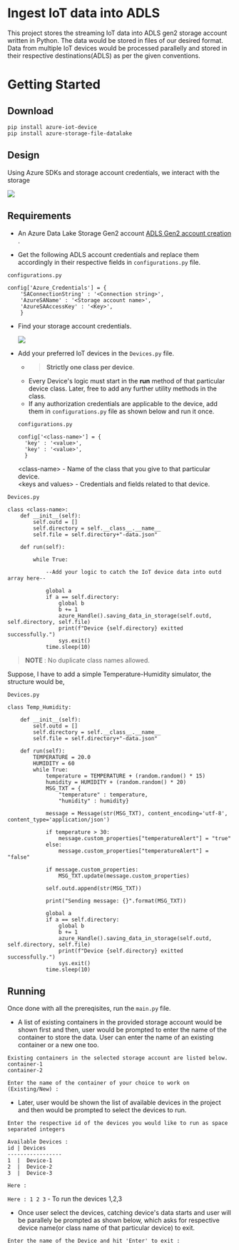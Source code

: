 # Ingest IoT data into ADLS

This project stores the streaming IoT data into ADLS gen2 storage account written in Python. The data would be stored in files of our desired format. Data from multiple IoT devices would be processed parallelly and stored in their respective destinations(ADLS) as per the given conventions.

# Getting Started


## Download

```
pip install azure-iot-device
pip install azure-storage-file-datalake
```

## Design

Using Azure SDKs and storage account credentials, we interact with the storage

![](Images/Screenshot3.png)

## Requirements

- An Azure Data Lake Storage Gen2 account [ADLS Gen2 account creation](https://docs.microsoft.com/en-us/azure/storage/blobs/create-data-lake-storage-account) .

- Get the following ADLS account credentials and replace them accordingly in their respective fields in `configurations.py` file. 

    


```
configurations.py

config['Azure_Credentials'] = {
    'SAConnectionString' : '<Connection string>',
    'AzureSAName' : '<Storage account name>',
    'AzureSAAccessKey' : '<Key>', 
    }
```

- Find your storage account credentials.
    
    ![](Images/Screenshot2.png)




- Add your preferred IoT devices in the `Devices.py` file.

  - > **Strictly one class per device**.
  - Every Device's logic must start in the **run** method of that particular device class. Later, free to add any further utility methods in the class. 
  - If any authorization credentials are applicable to the device, add them in `configurations.py` file as shown below and run it once.
  ```
  configurations.py

  config['<class-name>'] = {
    'key' : '<value>',
    'key' : '<value>',
    }
  ``` 
  \<class-name\>   - Name of the class that you give to that particular device.\
  \<keys and values\> - Credentials and fields related to that device.

```
Devices.py

class <class-name>:
    def __init__(self):
        self.outd = []
        self.directory = self.__class__.__name__
        self.file = self.directory+"-data.json"
    
    def run(self):

        while True:
            
            --Add your logic to catch the IoT device data into outd array here--

            global a
            if a == self.directory:
                global b
                b += 1
                azure_Handle().saving_data_in_storage(self.outd, self.directory, self.file)
                print(f"Device {self.directory} exitted successfully.")
                sys.exit()
            time.sleep(10)
```
>
> **NOTE** : No duplicate class names allowed.
>

Suppose, I have to add a simple Temperature-Humidity simulator, the structure would be, 

```
Devices.py

class Temp_Humidity:
    
    def __init__(self):
        self.outd = []
        self.directory = self.__class__.__name__
        self.file = self.directory+"-data.json"
    
    def run(self):
        TEMPERATURE = 20.0
        HUMIDITY = 60
        while True:
            temperature = TEMPERATURE + (random.random() * 15)
            humidity = HUMIDITY + (random.random() * 20)
            MSG_TXT = {
                "temperature" : temperature,
                "humidity" : humidity}
            
            message = Message(str(MSG_TXT), content_encoding='utf-8', content_type='application/json')

            if temperature > 30:
                message.custom_properties["temperatureAlert"] = "true"
            else:
                message.custom_properties["temperatureAlert"] = "false"
            
            if message.custom_properties:
                MSG_TXT.update(message.custom_properties)

            self.outd.append(str(MSG_TXT))        
            
            print("Sending message: {}".format(MSG_TXT))
            
            global a
            if a == self.directory:
                global b
                b += 1
                azure_Handle().saving_data_in_storage(self.outd, self.directory, self.file)
                print(f"Device {self.directory} exitted successfully.")
                sys.exit()
            time.sleep(10)
```



## Running

Once done with all the prereqisites, run the `main.py` file.

- A list of existing containers in the provided storage account would be shown first and then, user would be prompted to enter the name of the container to store the data. User can enter the name of an existing container or a new one too.

```
Existing containers in the selected storage account are listed below.
container-1
container-2

Enter the name of the container of your choice to work on (Existing/New) :
```

- Later, user would be shown the list of available devices in the project and then would be prompted to select the devices to run.    

```
Enter the respective id of the devices you would like to run as space separated integers

Available Devices :
id | Devices
-----------------
1  |  Device-1
2  |  Device-2
3  |  Device-3

Here : 
```

`Here : 1 2 3` - To run the devices 1,2,3

- Once user select the devices, catching device's data starts and user will be parallely be prompted as shown below, which asks for respective device name(or class name of that particular device) to exit.

`Enter the name of the Device and hit 'Enter' to exit : `

